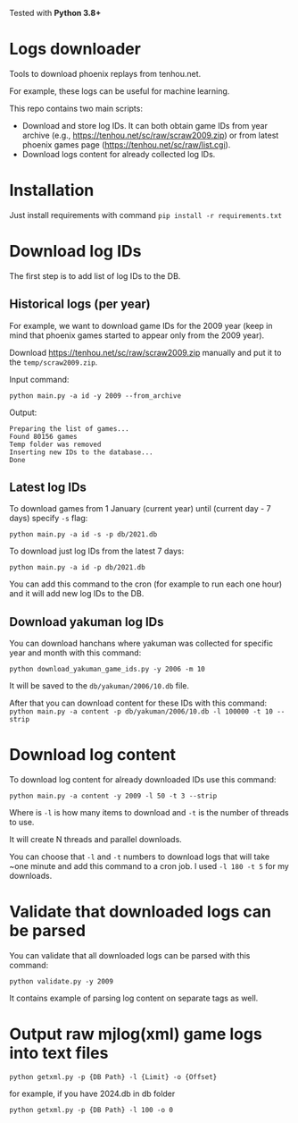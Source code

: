 Tested with **Python 3.8+**

# Logs downloader

Tools to download phoenix replays from tenhou.net.

For example, these logs can be useful for machine learning.

This repo contains two main scripts:

- Download and store log IDs. 
It can both obtain game IDs from year archive (e.g., https://tenhou.net/sc/raw/scraw2009.zip) 
or from latest phoenix games page (https://tenhou.net/sc/raw/list.cgi).
- Download logs content for already collected log IDs.

# Installation

Just install requirements with command `pip install -r requirements.txt`

# Download log IDs

The first step is to add list of log IDs to the DB.

## Historical logs (per year)

For example, we want to download game IDs for the 2009 year (keep in mind that phoenix games started to appear only from the 2009 year).

Download https://tenhou.net/sc/raw/scraw2009.zip manually and put it to the `temp/scraw2009.zip`.

Input command:
```
python main.py -a id -y 2009 --from_archive
```

Output:
```
Preparing the list of games...
Found 80156 games
Temp folder was removed
Inserting new IDs to the database...
Done
```

## Latest log IDs
 
To download games from 1 January (current year) until (current day - 7 days) specify `-s` flag:

`python main.py -a id -s -p db/2021.db`

To download just log IDs from the latest 7 days:

`python main.py -a id -p db/2021.db`

You can add this command to the cron (for example to run each one hour) and it will add new log IDs to the DB.

## Download yakuman log IDs

You can download hanchans where yakuman was collected for specific year and month with this command:

`python download_yakuman_game_ids.py -y 2006 -m 10`

It will be saved to the `db/yakuman/2006/10.db` file.

After that you can download content for these IDs with this command: `python main.py -a content -p db/yakuman/2006/10.db -l 100000 -t 10 --strip`

# Download log content

To download log content for already downloaded IDs use this command:

`python main.py -a content -y 2009 -l 50 -t 3 --strip`

Where is `-l` is how many items to download and `-t` is the number of threads to use.

It will create N threads and parallel downloads. 

You can choose that `-l` and `-t` numbers to download logs that will take ~one minute and add this command to a cron job. 
I used `-l 180 -t 5` for my downloads.

# Validate that downloaded logs can be parsed

You can validate that all downloaded logs can be parsed with this command:

`python validate.py -y 2009`

It contains example of parsing log content on separate tags as well.

# Output raw mjlog(xml) game logs into text files

`python getxml.py -p {DB Path} -l {Limit} -o {Offset}`

for example, if you have 2024.db in db folder

`python getxml.py -p {DB Path} -l 100 -o 0`
